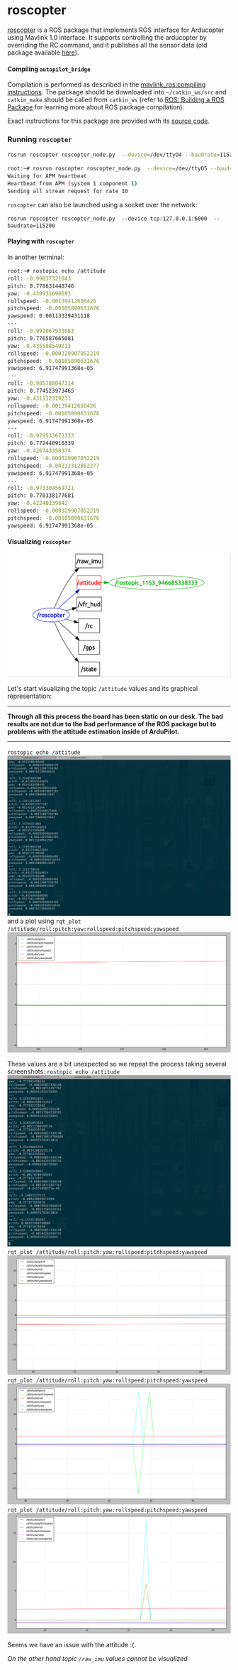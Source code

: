 # roscopter

[roscopter](https://github.com/cberzan/roscopter) is a ROS package that implements ROS interface for Arducopter using Mavlink 1.0 interface. It supports controlling the arducopter by overriding the RC command, and it publishes all the sensor data (old package available [here](https://code.google.com/p/roscopter/)).

#### Compiling `autopilot_bridge`

Compilation is performed as described in the [mavlink_ros:compiling instructions](mavlink_ros.md). The package should be downloaded into `~/catkin_ws/src` and `catkin_make` should be called from `catkin_ws` (refer to [ROS: Building a ROS Package](../../ros/tutorials/building_a_ros_package.md) for learning more about ROS package compilation).

Exact instructions for this package are provided with its [source code](https://github.com/cberzan/roscopter).


### Running `roscopter`

```bash
rosrun roscopter roscopter_node.py  --device=/dev/ttyO4 --baudrate=115200
```

```bash
root:~# rosrun roscopter roscopter_node.py  --device=/dev/ttyO5 --baudrate=115200
Waiting for APM heartbeat
Heartbeat from APM (system 1 component 1)
Sending all stream request for rate 10


```

`roscopter` can also be launched using a socket over the network:
```
rosrun roscopter roscopter_node.py  --device tcp:127.0.0.1:6000  --baudrate=115200
```

#### Playing with `roscopter`

In another terminal:
```bash
root:~# rostopic echo /attitude
roll: -0.99837321043
pitch: 0.778631448746
yaw: -0.439931690693
rollspeed: -0.00139412656426
pitchspeed: -0.00105890631676
yawspeed: 0.00113339431118
---
roll: -0.992067933083
pitch: 0.776587665081
yaw: -0.435508549213
rollspeed: -0.000329907052219
pitchspeed: -0.00105890631676
yawspeed: 6.91747991368e-05
---
roll: -0.985788047314
pitch: 0.774523973465
yaw: -0.431112319231
rollspeed: -0.00139412656426
pitchspeed: -0.00105890631676
yawspeed: 6.91747991368e-05
---
roll: -0.979533672333
pitch: 0.772440910339
yaw: -0.426743358374
rollspeed: -0.000329907052219
pitchspeed: -0.00212312862277
yawspeed: 6.91747991368e-05
---
roll: -0.973304569721
pitch: 0.770338177681
yaw: -0.42240139842
rollspeed: -0.000329907052219
pitchspeed: -0.00105890631676
yawspeed: 6.91747991368e-05


```

#### Visualizing `roscopter`

![node-graph](../../img/mavlinkROS/roscopter_graph.png)

Let's start visualizing the topic `/attitude` values and its graphical representation:

---

**Through all this process the board has been static on our desk. The bad results are not due to the bad performance of the ROS package but to problems with the attitude estimation inside of ArduPilot.**

---

`rostopic echo /attitude`
![](../../img/mavlinkROS/roscopter_values1.png)
and a plot using `rqt_plot /attitude/roll:pitch:yaw:rollspeed:pitchspeed:yawspeed`
![](../../img/mavlinkROS/roscopter_plot1.png)

These values are a bit unexpected so we repeat the process taking several screenshots:
`rostopic echo /attitude`
![](../../img/mavlinkROS/roscopter_values2.png)
`rqt_plot /attitude/roll:pitch:yaw:rollspeed:pitchspeed:yawspeed`
![](../../img/mavlinkROS/roscopter_plot21.png)
`rqt_plot /attitude/roll:pitch:yaw:rollspeed:pitchspeed:yawspeed`
![](../../img/mavlinkROS/roscopter_plot22.png)
`rqt_plot /attitude/roll:pitch:yaw:rollspeed:pitchspeed:yawspeed`
![](../../img/mavlinkROS/roscopter_plot23.png)

Seems we have an issue with the attitude :(.

*On the other hand topic `/raw_imu` values cannot be visualized*



